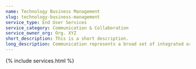 ```yaml
---
name: Technology Business Management 
slug: technology-business-management
service_type: End User Services
service_category: Communication & Collaboration
service_owner_org: Org. XYZ
short_description: This is a short description.
long_description: Communication represents a broad set of integrated or individual services that enable users to communicate with other users, partners or customers. This communication may occur via electronic mail, calendaring, messaging, social communities, audio conferencing, video conferencing and voice calls. More robust, unified messaging service offerings provide file transfer, file sync and share, embedded images, clickable hyperlinks, Voice over IP (VoIP) and video chat.
---
```


{% include services.html %}